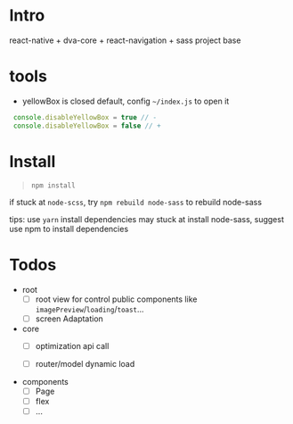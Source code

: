 # Intro

react-native + dva-core + react-navigation + sass project base 


# tools

 - yellowBox is closed default, config `~/index.js` to open it
 
 ```js
  console.disableYellowBox = true // -
  console.disableYellowBox = false // +
```

# Install

> `npm install`

if stuck at `node-scss`, try `npm rebuild node-sass` to rebuild node-sass

tips: use `yarn` install dependencies may stuck at install node-sass, suggest use npm to install dependencies


# Todos 

- root
  - [ ] root view for control public components like `imagePreview`/`loading`/`toast`...
  - [ ] screen Adaptation
- core
  - [ ] optimization api call 

  - [ ] router/model dynamic load

- components
  - [ ] Page
  - [ ] flex 
  - [ ] ...
